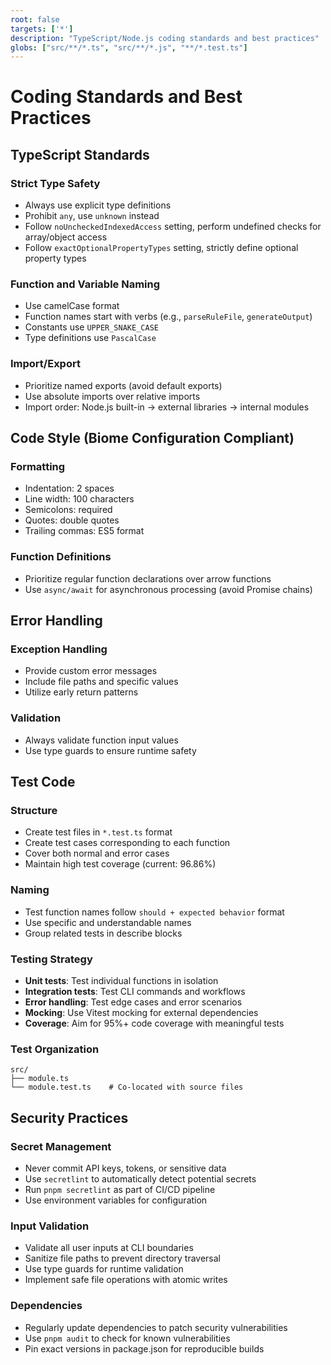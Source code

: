```yaml
---
root: false
targets: ['*']
description: "TypeScript/Node.js coding standards and best practices"
globs: ["src/**/*.ts", "src/**/*.js", "**/*.test.ts"]
---
```


# Coding Standards and Best Practices

## TypeScript Standards

### Strict Type Safety
- Always use explicit type definitions
- Prohibit `any`, use `unknown` instead
- Follow `noUncheckedIndexedAccess` setting, perform undefined checks for array/object access
- Follow `exactOptionalPropertyTypes` setting, strictly define optional property types

### Function and Variable Naming
- Use camelCase format
- Function names start with verbs (e.g., `parseRuleFile`, `generateOutput`)
- Constants use `UPPER_SNAKE_CASE`
- Type definitions use `PascalCase`

### Import/Export
- Prioritize named exports (avoid default exports)
- Use absolute imports over relative imports
- Import order: Node.js built-in → external libraries → internal modules

## Code Style (Biome Configuration Compliant)

### Formatting
- Indentation: 2 spaces
- Line width: 100 characters
- Semicolons: required
- Quotes: double quotes
- Trailing commas: ES5 format

### Function Definitions
- Prioritize regular function declarations over arrow functions
- Use `async/await` for asynchronous processing (avoid Promise chains)

## Error Handling

### Exception Handling
- Provide custom error messages
- Include file paths and specific values
- Utilize early return patterns

### Validation
- Always validate function input values
- Use type guards to ensure runtime safety

## Test Code

### Structure
- Create test files in `*.test.ts` format
- Create test cases corresponding to each function
- Cover both normal and error cases
- Maintain high test coverage (current: 96.86%)

### Naming
- Test function names follow `should + expected behavior` format
- Use specific and understandable names
- Group related tests in describe blocks

### Testing Strategy
- **Unit tests**: Test individual functions in isolation
- **Integration tests**: Test CLI commands and workflows
- **Error handling**: Test edge cases and error scenarios
- **Mocking**: Use Vitest mocking for external dependencies
- **Coverage**: Aim for 95%+ code coverage with meaningful tests

### Test Organization
```
src/
├── module.ts
└── module.test.ts    # Co-located with source files
```

## Security Practices

### Secret Management
- Never commit API keys, tokens, or sensitive data
- Use `secretlint` to automatically detect potential secrets
- Run `pnpm secretlint` as part of CI/CD pipeline
- Use environment variables for configuration

### Input Validation
- Validate all user inputs at CLI boundaries
- Sanitize file paths to prevent directory traversal
- Use type guards for runtime validation
- Implement safe file operations with atomic writes

### Dependencies
- Regularly update dependencies to patch security vulnerabilities
- Use `pnpm audit` to check for known vulnerabilities
- Pin exact versions in package.json for reproducible builds